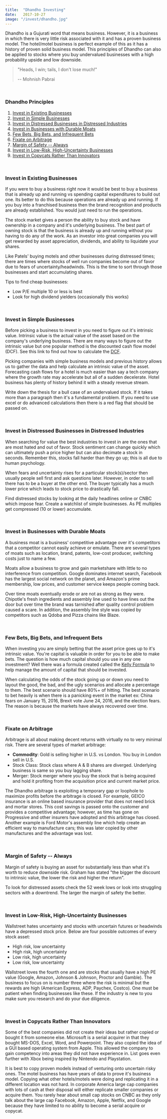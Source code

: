 ```yaml
---
title:  "Dhandho Investing"
date:   2017-10-27
image: "/invest/dhandho.jpg"
---
```

Dhandho is a Gujurati word that means business. However, it is a business in which there is very little risk associated with it and has a proven business model. The hotel/motel business is perfect example of this as it has a history of proven solid business model. This principles of Dhandho can also be applied to stocks where you buy undervalued businesses with a high probability upside and low downside.

> "Heads, I win; tails, I don't lose much!"
>
>  -- Mohnish Pabrai

<br>

### Dhandho Principles
 1. [Invest in Existing Businesses](#existing)
 2. [Invest in Simple Businesses](#simple)
 3. [Invest in Distressed Businesses in Distressed Industries](#distress)
 4. [Invest in Businesses with Durable Moats](#moat)
 5. [Few Bets, Big Bets, and Infrequent Bets](#bets)
 6. [Fixate on Arbitrage](#arbitrage)
 7. [Margin of Safety -- Always](#safety)
 8. [Invest in Low-Risk, High-Uncertainty Businesses](#uncertain)
 8. [Invest in Copycats Rather Than Innovators](#copycat)

<br>

### Invest in Existing Businesses <a name="existing"></a>
If you were to buy a business right now it would be best to buy a business that is already up and running vs spending capital expenditures to build out one. Its better to do this because operations are already up and running. If you buy into a franchised business then the brand recognition and products are already established. You would just need to run the operations.

The stock market gives a person the ability to buy stock and have ownership in a company and it's underlying business. The best part of owning stock is that the business is already up and running without you having to do any of the work. As an investor into great companies you will get rewarded by asset appreciation, dividends, and ability to liquidate your shares.

Like Patels' buying motels and other businesses during distressed times; there are times where stocks of well run companies become out of favor due to fears of uncertainty/headwinds. This is the time to sort through those businesses and start accumulating shares.

Tips to find cheap businesses:
- Low P/E multiple 10 or less is best
- Look for high dividend yielders (occasionally this works)

<br>

### Invest in Simple Businesses <a name="simple"></a>
Before picking a business to invest in you need to figure out it's intrinsic value. Intrinsic value is the actual value of the asset based on the company's underlying business. There are many ways to figure out the intrinsic value but one popular method is the discounted cash flow model (DCF). See this link to find out how to calculate the [DCF](http://www.investopedia.com/terms/d/dcf.asp).

Picking companies with simple business models and previous history allows us to gather the data and help calculate an intrinsic value of the asset. Forecasting cash flows for a hotel is much easier than say a tech company where the growth rate may accelerate but all of a sudden decelerate. Hotel business has plenty of history behind it with a steady revenue stream.

Write down the thesis for a bull case of an undervalued stock. If it takes more than a paragraph then it's a fundamental problem. If you need to use excel or do advanced calculations then there is a red flag that should be passed on.

<br>

### Invest in Distressed Businesses in Distressed Industries<a name="distress"></a>
When searching for value the best industries to invest in are the ones that are most hated and out of favor. Stock sentiment can change quickly which can ultimately push a price higher but can also decimate a stock in seconds. Remember this, stocks fall harder than they go up; this is all due to human psychology.

When fears and uncertainty rises for a particular stock(s)/sector then usually people sell first and ask questions later. However, in order to sell there has to be a buyer at the other end. The buyer typically has a much lower price which leads to stock price to drastically fall.

Find distressed stocks by looking at the daily headlines online or CNBC which impose fear. Create a watchlist of simple businesses. As PE multiples get compressed (10 or lower) accumulate.  

<br>

### Invest in Businesses with Durable Moats<a name="moat"></a>
A business moat is a business' competitive advantage over it's competitors that a competitor cannot easily achieve or emulate. There are several types of moats such as location, brand, patents, low-cost producer, switching costs just to name a few.

Moats allow a business to grow and gain marketshare with little to no interference from competition. Google dominates internet search, Facebook has the largest social network on the planet, and Amazon's prime membership, low prices, and customer service keeps people coming back.

Over time moats eventually erode or are not as strong as they were. Chipotle's fresh ingredients and assembly line used to have lines out the door but over time the brand was tarnished after quality control problem caused a scare. In addition, the assembly line style was copied by competitors such as Qdoba and Pizza chains like Blaze.

<br>

### Few Bets, Big Bets, and Infrequent Bets<a name="bets"></a>
When investing you are simply betting that the asset price goes up to it's intrinsic value. You're capital is valuable in order for you to be able to make bets. The question is how much capital should you use in any one investment? Well there was a formula created called the [Kelly Formula](http://www.investopedia.com/articles/trading/04/091504.asp) to help manage the amount of capital that should be invested.

When calculating the odds of the stock going up or down you need to layout the good, the bad, and the ugly scenarios and allocate a percentage to them. The best scenario should have 80%+ of hitting. The best scenario to bet heavily is when there is a panicking event in the market ex: China fears on January 15, 2016, Brexit vote June 24, 2016, and the election fears. The reason is because the markets have always recovered over time.

<br>

### Fixate on Arbitrage <a name="arbitrage"></a>
Arbitrage is all about making decent returns with virtually no to very minimal risk. There are several types of market arbitrage:

- <b>Commodity</b>: Gold is selling higher in U.S. vs London. You buy in London sell in U.S.
- Stock Class: Stock class where A & B shares are diverged. Underlying business is same so you buy lagging share.
- Merger: Stock merger where you buy the stock that is being acquired and hold it profiting from the acquisition price and current market price.

The Dhandho arbitrage is exploiting a temporary gap or loophole to maximize profits before the arbitrage is closed. For example, GEICO insurance is an online based insurance provider that does not need brick and mortar stores. This cost savings is passed onto the customer and provides a competitive advantage; however, as time has gone on Progressive and other insurers have adopted and this arbitrage has closed. Another example is Ford Motor's assembly line which help create an efficient way to manufacture cars; this was later copied by other manufactures and the advantage was lost.

<br>

### Margin of Safety -- Always <a name="safety"></a>
Margin of safety is buying an asset for substantially less than what it's worth to reduce downside risk. Graham has stated "the bigger the discount to intrinsic value, the lower the risk and higher the return".

To look for distressed assets check the 52 week lows or look into struggling sectors with a downtrend. The larger the margin of safety the better.

<br>

### Invest in Low-Risk, High-Uncertainty Businesses <a name="uncertain"></a>
Wallstreet hates uncertainty and stocks with uncertain futures or headwinds have a depressed stock price. Below are four possible outcomes of every stock asset:

- High risk, low uncertainty
- High risk, high uncertainty
- Low risk, high uncertainty
- Low risk, low uncertainty

Wallstreet loves the fourth one and are stocks that usually have a high PE value (Google, Amazon, Johnson & Johnson, Proctor and Gamble). The business to focus on is number three where the risk is minimal but the rewards are high (American Express, ADP, Paychex, Costco). One must be patient when finding businesses like these. If the industry is new to you make sure you research and do your due diligence.

<br>

### Invest in Copycats Rather Than Innovators <a name="copycat"></a>
Some of the best companies did not create their ideas but rather copied or bought it from someone else. Microsoft is a serial acquirer in that they bought MS-DOS, Excel, Word, and Powerpoint. They also copied the idea of a GUI based operating system from Apple. This allowed the company to gain competency into areas they did not have experience in. List goes even further with Xbox being inspired by Nintendo and Playstation.

It is best to copy proven models instead of venturing onto uncertain risky ones. The motel business has have years of data to prove it's business model. Copying what other hotels/motels were doing and replicating it in a different location was not hard. In corporate America large cap companies with lots of cash at their disposal will either replicate smaller companies or acquire them. You rarely hear about small cap stocks on CNBC as they only talk about the large cap Facebook, Amazon, Apple, Netflix, and Google because they have limited to no ability to become a serial acquire or copycat.

<br>
